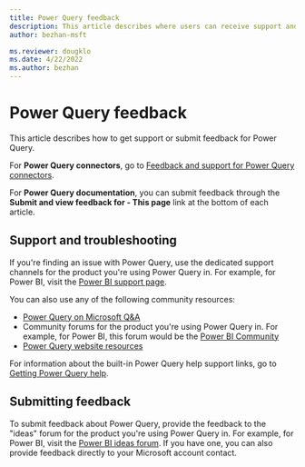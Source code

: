 ```yaml
---
title: Power Query feedback
description: This article describes where users can receive support and share feedback for Power Query. 
author: bezhan-msft

ms.reviewer: dougklo
ms.date: 4/22/2022
ms.author: bezhan
---
```


# Power Query feedback

This article describes how to get support or submit feedback for Power Query.

For **Power Query connectors**, go to [Feedback and support for Power Query connectors](Connectors/ConnectorFeedback.md).

For **Power Query documentation**, you can submit feedback through the **Submit and view feedback for - This page** link at the bottom of each article. 

## Support and troubleshooting

If you're finding an issue with Power Query, use the dedicated support channels for the product you're using Power Query in. For example, for Power BI, visit the [Power BI support page](https://powerbi.microsoft.com/support/).

You can also use any of the following community resources:

* [Power Query on Microsoft Q&A](/answers/products/pwrqry)
* Community forums for the product you're using Power Query in. For example, for Power BI, this forum would be the [Power BI Community](https://community.powerbi.com/t5/Power-Query/bd-p/power-bi-services)
* [Power Query website resources](https://powerquery.microsoft.com/resources/)

For information about the built-in Power Query help support links, go to [Getting Power Query help](power-query-ui.md#accessing-power-query-help).

## Submitting feedback

To submit feedback about Power Query, provide the feedback to the "ideas" forum for the product you're using Power Query in. For example, for Power BI, visit the [Power BI ideas forum](https://ideas.powerbi.com). If you have one, you can also provide feedback directly to your Microsoft account contact.
